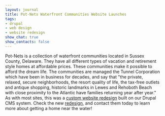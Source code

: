 ```yaml
---
layout: journal
title: Pot-Nets Waterfront Communities Website Launches
tags: 
- drupal
- web design
- website redesign
show_chat: true
show_contacts: false
---
```


Pot-Nets is a collection of waterfront communities located in Sussex County, Delaware. They have all different types of vacation and retirement style homes at affordable prices. These communities make it possible to afford the dream life. The communities are managed the Tunnel Corporation which have been in business for decades, and say that &quot;the private, relaxed, secure neighborhoods, the resort quality of life, the tax-free outlets and antique shopping, historic landmarks in Lewes and Rehoboth Beach with close proximity to the Atlantic have families returning year after year.&quot; As with most sites, this was a <a href="/our-work/index.htm" title="Custom Website Redesign in Delaware">custom website redesign</a>&nbsp;built on our Drupal CMS system. Check the new <a href="http://www.potnets.com" title="Pot-Nets Waterfront Communities in Delaware">redesign</a>, and contact them today to learn more about getting a home near the water!